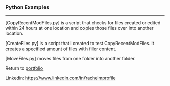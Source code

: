 ### Python Examples
***

[CopyRecentModFiles.py] is a script that checks for files created or edited within 24 hours at one location and copies those files over into another location.

[CreateFiles.py] is a script that I created to test CopyRecentModFiles. It creates a specified amount of files with filler content.

[MoveFiles.py] moves files from one folder into another folder.

Return to [portfolio](../../../)


Linkedin: https://www.linkedin.com/in/rachelmprofile
